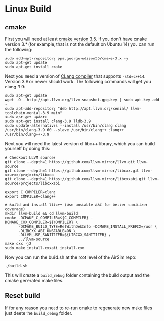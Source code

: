 # Linux Build

## cmake

First you will need at least [cmake version  3.5](https://cmake.org/install/). 
If you don't have cmake version 3.* (for example, that is not the default on Ubuntu 14) you can run the following:

````
sudo add-apt-repository ppa:george-edison55/cmake-3.x -y
sudo apt-get update
sudo apt-get install cmake
````

Next you need a version of [CLang compiler](http://releases.llvm.org/3.9.0/tools/clang/docs/ReleaseNotes.html) that supports `-std=c++14`.  Version 3.9 or newer should work.   The following commands will get you clang 3.9:
````
sudo apt-get update
wget -O - http://apt.llvm.org/llvm-snapshot.gpg.key | sudo apt-key add -
sudo apt-add-repository "deb http://apt.llvm.org/xenial/ llvm-toolchain-xenial-3.9 main"
sudo apt-get update
sudo apt-get install clang-3.9 lldb-3.9
sudo update-alternatives --install /usr/bin/clang clang /usr/bin/clang-3.9 60 --slave /usr/bin/clang++ clang++ /usr/bin/clang++-3.9
````

Next you will need the latest version of libc++ library, which you can build yourself by doing this:

````
# Checkout LLVM sources
git clone --depth=1 https://github.com/llvm-mirror/llvm.git llvm-source
git clone --depth=1 https://github.com/llvm-mirror/libcxx.git llvm-source/projects/libcxx
git clone --depth=1 https://github.com/llvm-mirror/libcxxabi.git llvm-source/projects/libcxxabi

export C_COMPILER=clang
export COMPILER=clang++

# Build and install libc++ (Use unstable ABI for better sanitizer coverage)
mkdir llvm-build && cd llvm-build
cmake -DCMAKE_C_COMPILER=${C_COMPILER} -DCMAKE_CXX_COMPILER=${COMPILER} \
      -DCMAKE_BUILD_TYPE=RelWithDebInfo -DCMAKE_INSTALL_PREFIX=/usr \
      -DLIBCXX_ABI_UNSTABLE=ON \
      -DLLVM_USE_SANITIZER=${LIBCXX_SANITIZER} \
      ../llvm-source
make cxx -j2
sudo make install-cxxabi install-cxx
````

Now you can run the build.sh at the root level of the AirSim repo:

````
./build.sh
````
This will create a `build_debug` folder containing the build output and the cmake generated make files.

## Reset build

If for any reason you need to re-run cmake to regenerate new make files just deete the `build_debug` folder.
